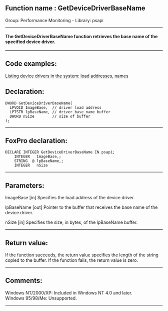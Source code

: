 
## Function name : GetDeviceDriverBaseName
Group: Performance Monitoring - Library: psapi    
***  


#### The GetDeviceDriverBaseName function retrieves the base name of the specified device driver.
***  


## Code examples:
[Listing device drivers in the system: load addresses, names](../../samples/sample_174.md)  

## Declaration:
```foxpro  
DWORD GetDeviceDriverBaseName(
  LPVOID ImageBase,  // driver load address
  LPTSTR lpBaseName, // driver base name buffer
  DWORD nSize        // size of buffer
);  
```  
***  


## FoxPro declaration:
```foxpro  
DECLARE INTEGER GetDeviceDriverBaseName IN psapi;
	INTEGER   ImageBase,;
	STRING  @ lpBaseName,;
	INTEGER   nSize  
```  
***  


## Parameters:
ImageBase 
[in] Specifies the load address of the device driver. 

lpBaseName 
[out] Pointer to the buffer that receives the base name of the device driver. 

nSize 
[in] Specifies the size, in bytes, of the lpBaseName buffer.   
***  


## Return value:
If the function succeeds, the return value specifies the length of the string copied to the buffer. If the function fails, the return value is zero.  
***  


## Comments:
Windows NT/2000/XP: Included in Windows NT 4.0 and later.  
Windows 95/98/Me: Unsupported.  
  
***  

